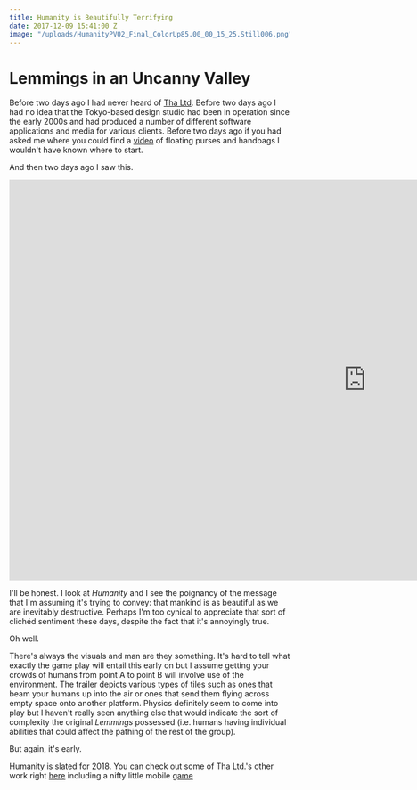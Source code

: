 ```yaml
---
title: Humanity is Beautifully Terrifying
date: 2017-12-09 15:41:00 Z
image: "/uploads/HumanityPV02_Final_ColorUp85.00_00_15_25.Still006.png"
---
```


# Lemmings in an Uncanny Valley

Before two days ago I had never heard of [Tha Ltd](http://tha.jp/). Before two days ago I had no idea that the Tokyo-based design studio had been in operation since the early 2000s and had produced a number of different software applications and media for various clients. Before two days ago if you had asked me where you could find a [video](https://www.youtube.com/watch?v=IhRZllQ903U) of floating purses and handbags I wouldn't have known where to start.  

And then two days ago I saw this. 

<iframe width="1280" height="720" src="https://www.youtube.com/embed/KTOCv7EMmoI" frameborder="0" gesture="media" allow="encrypted-media" allowfullscreen></iframe>

I'll be honest. I look at *Humanity* and I see the poignancy of the message that I'm assuming it's trying to convey: that mankind is as beautiful as we are inevitably destructive. Perhaps I'm too cynical to appreciate that sort of clichéd sentiment these days, despite the fact that it's annoyingly true. 

Oh well. 

There's always the visuals and man are they something. It's hard to tell what exactly the game play will entail this early on but I assume getting your crowds of humans from point A to point B will involve use of the environment. The trailer depicts various types of tiles such as ones that beam your humans up into the air or ones that send them flying across empty space onto another platform. Physics definitely seem to come into play but I haven't really seen anything else that would indicate the sort of complexity the original *Lemmings* possessed (i.e. humans having individual abilities that could affect the pathing of the rest of the group). 

But again, it's early. 

Humanity is slated for 2018. You can check out some of Tha Ltd.'s other work right [here](http://tha.jp/works) including a nifty little mobile [game](http://tha.jp/5682)



